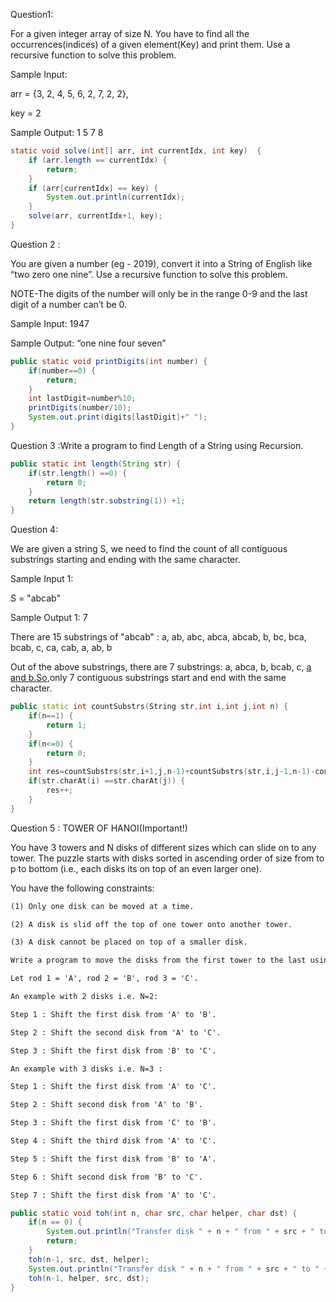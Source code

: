 Question1:

For a given integer array of size  N. You have to find all the occurrences(indices) of a given element(Key) and print them. Use a recursive function to solve this problem. 

Sample Input: 

arr = {3, 2, 4, 5, 6, 2, 7, 2, 2},

key = 2

Sample Output: 1 5 7 8

```java
static void solve(int[] arr, int currentIdx, int key)  {
    if (arr.length == currentIdx) {
        return;
    }
    if (arr[currentIdx] == key) {
        System.out.println(currentIdx);
    }
    solve(arr, currentIdx+1, key);
}
```

Question 2 :

You are given a number (eg - 2019), convert it into a String of English like “two zero one nine”. Use a recursive function to solve this problem.

NOTE-The digits of the number will only be in the range 0-9 and the last digit of a number can’t be 0.

Sample Input: 1947

Sample Output: “one nine four seven”

```java
public static void printDigits(int number) {
    if(number==0) {
        return;
    }
    int lastDigit=number%10;
    printDigits(number/10);
    System.out.print(digits[lastDigit]+" ");
}
```

Question 3 :Write a program to find Length of a String using Recursion.

```java
public static int length(String str) {
    if(str.length() ==0) {
        return 0;
    }
    return length(str.substring(1)) +1;
}
```

 

Question 4:

We are given a string S, we need to find the count of all contiguous substrings starting and ending with the same character.

Sample Input 1: 

S = "abcab"

Sample Output 1: 7 

There are 15 substrings of "abcab" : a, ab, abc, abca, abcab, b, bc, bca, bcab, c, ca, cab, a, ab, b

Out of the above substrings, there are 7 substrings: a, abca, b, bcab, c, [a and b.So](http://aandb.so/),only 7 contiguous substrings start and end with the same character.

```cpp
public static int countSubstrs(String str,int i,int j,int n) {
	if(n==1) {
		return 1;
	}
	if(n<=0) {
		return 0;
	}
	int res=countSubstrs(str,i+1,j,n-1)+countSubstrs(str,i,j-1,n-1)-countSubstrs(str,i+1,j-1,n-2);
	if(str.charAt(i) ==str.charAt(j)) {
		res++;
	}
}
```

 

Question 5 : TOWER OF HANOI(Important!)

You have 3 towers and N disks of different sizes which can slide on to any tower. The puzzle starts with disks sorted in ascending order of size from to p to bottom (i.e., each disks its on top of an even larger one).

You have the following constraints:

```markdown
(1) Only one disk can be moved at a time.

(2) A disk is slid off the top of one tower onto another tower.

(3) A disk cannot be placed on top of a smaller disk. 

Write a program to move the disks from the first tower to the last using Stacks. 

Let rod 1 = 'A', rod 2 = 'B', rod 3 = 'C'.

An example with 2 disks i.e. N=2:

Step 1 : Shift the first disk from 'A' to 'B'.

Step 2 : Shift the second disk from 'A' to 'C'.

Step 3 : Shift the first disk from 'B' to 'C'.

An example with 3 disks i.e. N=3 :

Step 1 : Shift the first disk from 'A' to 'C'.

Step 2 : Shift second disk from 'A' to 'B'.

Step 3 : Shift the first disk from 'C' to 'B'.

Step 4 : Shift the third disk from 'A' to 'C'.

Step 5 : Shift the first disk from 'B' to 'A'.

Step 6 : Shift second disk from 'B' to 'C'.

Step 7 : Shift the first disk from 'A' to 'C'.
```

```java
public static void toh(int n, char src, char helper, char dst) {
    if(n == 0) {
        System.out.println("Transfer disk " + n + " from " + src + " to " + dst);
        return;
    }
    toh(n-1, src, dst, helper);
    System.out.println("Transfer disk " + n + " from " + src + " to " + dst);
    toh(n-1, helper, src, dst);
}
```